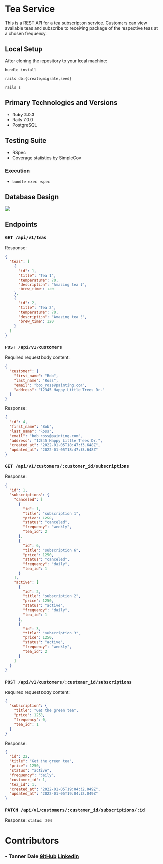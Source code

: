 # Tea Service

This is a REST API for a tea subscription service. Customers can view available
teas and subscribe to receiving package of the respective teas at a chosen frequency.

## Local Setup
After cloning the repository to your local machine:

`bundle install`

`rails db:{create,migrate,seed}`

`rails s`

## Primary Technologies and Versions
- Ruby 3.0.3
- Rails 7.0.0
- PostgreSQL

## Testing Suite
- RSpec
- Coverage statistics by SimpleCov

### Execution
- `bundle exec rspec`

## Database Design
![](https://user-images.githubusercontent.com/77412134/148276426-2e8ae483-baa2-4f87-9124-4f03d5d51ee3.png)
## Endpoints

### `GET /api/v1/teas`
Response:
```json
{
  "teas": [
    {
      "id": 1,
      "title": "Tea 1",
      "temperature": 70,
      "description": "Amazing tea 1",
      "brew_time": 120
    },
    {
      "id": 2,
      "title": "Tea 2",
      "temperature": 70,
      "description": "Amazing tea 2",
      "brew_time": 120
    }
  ]
}
```

### `POST /api/v1/customers`
Required request body content:
```json
{
  "customer": {
    "first_name": "Bob",
    "last_name": "Ross",
    "email": "bob_ross@painting.com",
    "address": "12345 Happy Little Trees Dr."
  }
}
```
Response:
```json
{
  "id": 4,
  "first_name": "Bob",
  "last_name": "Ross",
  "email": "bob_ross@painting.com",
  "address": "12345 Happy Little Trees Dr.",
  "created_at": "2022-01-05T18:47:33.648Z",
  "updated_at": "2022-01-05T18:47:33.648Z"
}
```

### `GET /api/v1/customers/:customer_id/subscriptions`
Response:
```json
{
  "id": 1,
  "subscriptions": {
    "canceled": [
      {
        "id": 1,
        "title": "subscription 1",
        "price": 1250,
        "status": "canceled",
        "frequency": "weekly",
        "tea_id": 2
      },
      {
        "id": 6,
        "title": "subscription 6",
        "price": 1250,
        "status": "canceled",
        "frequency": "daily",
        "tea_id": 1
      }
    ],
    "active": [
      {
        "id": 2,
        "title": "subscription 2",
        "price": 1250,
        "status": "active",
        "frequency": "daily",
        "tea_id": 1
      },
      {
        "id": 3,
        "title": "subscription 3",
        "price": 1250,
        "status": "active",
        "frequency": "weekly",
        "tea_id": 2
      }
    ]
  }
}
```

### `POST /api/v1/customers/:customer_id/subscriptions`
Required request body content:
```json
{
  "subscription": {
    "title": "Get the green tea",
    "price": 1250,
    "frequency": 0,
    "tea_id": 1
  }
}
```
Response:
```json
{
  "id": 22,
  "title": "Get the green tea",
  "price": 1250,
  "status": "active",
  "frequency": "daily",
  "customer_id": 1,
  "tea_id": 1,
  "created_at": "2022-01-05T19:04:32.049Z",
  "updated_at": "2022-01-05T19:04:32.049Z"
}
```

### `PATCH /api/v1/customers/:customer_id/subscriptions/:id`
Response:
`status: 204`

# Contributors
### - Tanner Dale [GitHub](https://github.com/TannerDale) [LinkedIn](https://www.linkedin.com/in/tannerdale)
